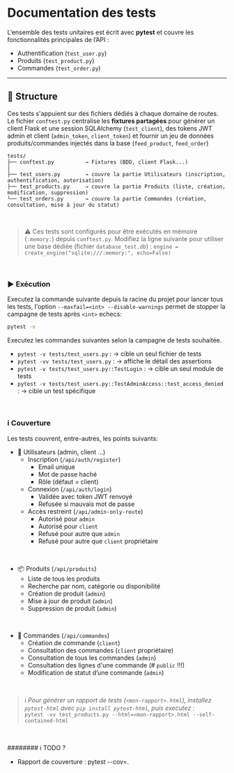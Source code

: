 # Documentation des tests

L’ensemble des tests unitaires est écrit avec **pytest** et couvre les fonctionnalités principales de l’API :  
- Authentification (`test_user.py`)  
- Produits (`test_product.py`)  
- Commandes (`test_order.py`)  

---

## 📂 Structure

Ces tests s'appuient sur des fichiers dédiés à chaque domaine de routes.
Le fichier `conftest.py` centralise les **fixtures partagées** pour générer un client Flask et une session SQLAlchemy (`test_client`), des tokens JWT admin et client (`admin_token`, `client_token`) et fournir un jeu de données produits/commandes injectés dans la base (`feed_product`, `feed_order`)  

```
tests/
├── conftest.py          → Fixtures (BDD, client Flask...)
│
├── test_users.py        → couvre la partie Utilisateurs (inscription, authentification, autorisation)
├── test_products.py     → couvre la partie Produits (liste, création, modification, suppression)
└── test_orders.py       → couvre la partie Commandes (création, consultation, mise à jour du statut)
```

<br>

> ⚠️ Ces tests sont configurés pour être exécutés en mémoire (`:memory:`) depuis `conftest.py`.
> Modifiez la ligne suivante pour utiliser une base dédiée (fichier `database_test.db`) :
`engine = create_engine("sqlite:///:memory:", echo=False)`  

<br>

### ▶️ Exécution

Executez la commande suivante depuis la racine du projet pour lancer tous les tests, l'option `--maxfail=<int> --disable-warnings` permet de stopper la campagne de tests après `<int>` echecs:  
```bash
pytest -v
```

Executez les commandes suivantes selon la campagne de tests souhaitée.  
- `pytest -v tests/test_users.py` : → cible un seul fichier de tests  
- `pytest -vv tests/test_users.py` : → affiche le détail des assertions  
- `pytest -v tests/test_users.py::TestLogin` : → cible un seul module de tests  
- `pytest -v tests/test_users.py::TestAdminAccess::test_access_denied` : → cible un test spécifique

<br>

### ℹ️ Couverture

Les tests couvrent, entre-autres, les points suivants:

- 👤 Utilisateurs (admin, client ...)
    - Inscription (`/api/auth/register`)
      - Email unique
      - Mot de passe haché
      - Rôle (défaut = client)  
    - Connexion (`/api/auth/login`)
      - Validée avec token JWT renvoyé
      - Refusée si mauvais mot de passe  
    - Accès restreint (`/api/admin-only-route`)
      - Autorisé pour `admin`
      - Autorisé pour `client`
      - Refusé pour autre que `admin`
      - Refusé pour autre que `client` propriétaire

<br>

- 📦 Produits (`/api/produits`)
    - Liste de tous les produits
    - Recherche par nom, catégorie ou disponibilité
    - Création de produit (`admin`)
    - Mise à jour de produit (`admin`)
    - Suppression de produit (`admin`)

<br>

- 🛒 Commandes (`/api/commandes`)
    - Création de commande (`client`)
    - Consultation des commandes (`client` propriétaire)
    - Consultation de tous les commandes (`admin`)
    - Consultation des lignes d'une commande  (# `public` !!!)
    - Modification de statut d’une commande (`admin`)

<br>

> ℹ️ _Pour générer un rapport de tests (`<mon-rapport>.html`), installez `pytest-html` avec `pip install pytest-html`, puis executez :_  
`pytest -vv test_products.py --html=<mon-rapport>.html --self-contained-html`



<br>

######## ℹ️ TODO ?
- Rapport de couverture : pytest --cov=.